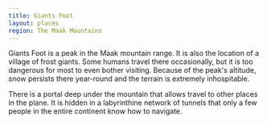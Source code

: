 ```yaml
---
title: Giants Foot
layout: places
region: The Maak Mountains
---
```

Giants Foot is a peak in the Maak mountain range. It is also the location of a village of frost giants. Some humans travel there occasionally, but it is too dangerous for most to even bother visiting. Because of the peak's altitude, snow persists there year-round and the terrain is extremely inhospitable.

There is a portal deep under the mountain that allows travel to other places in the plane. It is hidden in a labyrinthine network of tunnels that only a few people in the entire continent know how to navigate.